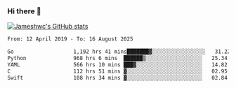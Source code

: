 ### Hi there 👋

[![Jameshwc's GitHub stats](https://github-readme-stats.vercel.app/api?username=jameshwc)](https://github.com/anuraghazra/github-readme-stats)

<!--START_SECTION:waka-->

```txt
From: 12 April 2019 - To: 16 August 2025

Go                   1,192 hrs 41 mins███████▓░░░░░░░░░░░░░░░░░   31.22 %
Python               968 hrs 6 mins  ██████▒░░░░░░░░░░░░░░░░░░   25.34 %
YAML                 566 hrs 10 mins ███▓░░░░░░░░░░░░░░░░░░░░░   14.82 %
C                    112 hrs 51 mins ▓░░░░░░░░░░░░░░░░░░░░░░░░   02.95 %
Swift                108 hrs 34 mins ▓░░░░░░░░░░░░░░░░░░░░░░░░   02.84 %
```

<!--END_SECTION:waka-->
